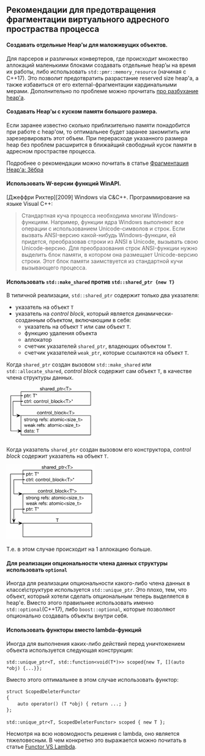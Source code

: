## Рекомендации для предотвращения фрагментации виртуального адресного простраства процесса
#### Создавать отдельные Heap'ы для маложивущих объектов.
Для парсеров и различных конвертеров, где происходит множество аллокаций маленькими блоками создавать отдельные heap’ы на время их работы, либо использовать `std::pmr::memory_resource` (начиная с C++17). Это позволит предотвратить разрастание reserved size heap'а, а также избавиться от его external-фрагментации кардинальными мерами.
Дополнительно по проблеме можно прочитать [про разбухание heap'а](BubblesOfUnusedMemoryInHeap.md).

#### Создавать Heap'ы с куском памяти большого размера.
Если заранее известно сколько приблизительно памяти понадобится при работе с heap'ом, то оптимальнее будет заранее закомитить или зарезервировать этот объем.
При перерасходе указанного размера heap без проблем расширится в ближайщий свободный кусок памяти в адресном прострастве процесса.

Подробнее о рекомендации можно почитать в статье [Фрагментация Heap'а: Зёбра](HeapFragmentation-Zebra.md)

#### Использовать W-версии функций WinAPI.
\[Джеффри Рихтер\]\[2009\] Windows via C&C++. Программирование на языке Visual C++:
> Стандартная куча процесса необходима многим Windows-функциям. Например, функции ядра Windows выполняют все операции с использованием Unicode-символов и строк. Если вызвать ANSI-версию какой-нибудь Windows-функции, ей придется, преобразовав строки из ANSI в Unicode, вызывать свою Unicode-версию. Для преобразования строк ANSI-функции нужно выделить блок памяти, в котором она размещает Unicode-версию строки. Этот блок памяти заимствуется из стандартной кучи вызывающего процесса.

#### Использовать `std::make_shared` против `std::shared_ptr {new T}`
В типичной реализации, `std::shared_ptr` содержит только два указателя:
* указатель на объект `T`
* указатель на *control block*, который является динамически-созданным объектом, включающим в себя:
    * указатель на объект `T` или сам объект `T`.
    * функцию удаления объекта
    * аллокатор
    * счетчик указателей `shared_ptr`, владеющих объектом `T`.
    * счетчик указателей `weak_ptr`, которые ссылаются на объект `T`.

Когда `shared_ptr` создан вызовом `std::make_shared` или `std::allocate_shared`, *control block* содержит сам объект `T`, в качестве члена структуры данных.

![](data/shared_ptr-make_shared.png)

Когда указатель `shared_ptr` создан вызовом его конструктора, *control block* содержит указатель на объект `T`.

![](data/shared_ptr-by_ctro.png)

Т.е. в этом случае происходит на 1 аллокацию больше.


#### Для реализации опциональности члена данных структуры использовать `optional`
Иногда для реализации опциональности какого-либо члена данных в классе\структуре используется `std::unique_ptr`. Это плохо, тем, что объект, который хотели сделать опциональным теперь выделяется в heap'е.
Вместо этого правильнее использовать именно `std::optional`(C++17), либо `boost::optional`, которые позволяют опционально создавать объекты внутри себя.

#### Использовать функторы вместо lambda-функций
Иногда для выполнения каких-либо действий перед уничтожением объекта используется следующая конструкция:
```
std::unique_ptr<T, std::function<void(T*)>> scoped{new T, [](auto *obj) {...}};
```

Вместо этого оптимальнее в этом случае использовать функтор:
```
struct ScopedDeleterFunctor
{
    auto operator() (T *obj) { return ...; }
};

std::unique_ptr<T, ScopedDeleterFunctor> scoped { new T };
```

Несмотря на всю новомодность решения с lambda, оно является тяжеловесным. В чем конкретно это выражается можно почитать в статье [Functor VS Lambda](functorVSlambda.md).
